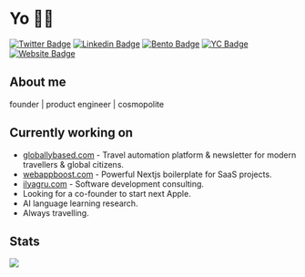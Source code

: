 # Yo 👋🏻

[![Twitter Badge](https://img.shields.io/badge/X-@ilyagruu-1ca0f1?style=flat&labelColor=1ca0f1&logo=twitter&logoColor=white&link=https://twitter.com/ilyagruu)](https://twitter.com/ilyagruu)
[![Linkedin Badge](https://img.shields.io/badge/In-ilyagru-blue?style=flat&logo=Linkedin&link=https://www.linkedin.com/in/ilyagru/)](https://www.linkedin.com/in/ilyagru)
[![Bento Badge](https://img.shields.io/badge/bento-ilyagru-768cff?style=flat&logo=Linkedin&link=https://bento.me/ilyagru)](https://bento.me/ilyagru)
[![YC Badge](https://img.shields.io/badge/-YC_Cofounder-FB651E?style=flat&link=https://www.startupschool.org/cofounder-matching/candidate/Tow4F0cyR)](https://www.startupschool.org/cofounder-matching/candidate/Tow4F0cyR)
[![Website Badge](https://img.shields.io/badge/-ilyagru.com-000000?style=flat&link=https://ilyagru.com/)](https://ilyagru.com/)

## About me

founder | product engineer | cosmopolite

## Currently working on

- [globallybased.com](https://globallybased.com) - Travel automation platform & newsletter for modern travellers & global citizens.
- [webappboost.com](https://webappboost.com) - Powerful Nextjs boilerplate for SaaS projects.
- [ilyagru.com](https://ilyagru.com) - Software development consulting.
- Looking for a co-founder to start next Apple.
- AI language learning research.
- Always travelling.

## Stats

<!-- https://github.com/anuraghazra/github-readme-stats -->
<!-- https://github.com/abhisheknaiidu/awesome-github-profile-readme#readme -->
<!-- <a href="#">  -->
<!--   <img align="center" src="https://github-readme-stats.vercel.app/api?username=ilyagru&theme=dark" />  -->
<!-- </a>  -->

<a href="#">
  <img align="center" src="https://github-readme-stats.vercel.app/api/top-langs/?username=ilyagru&layout=compact&theme=dark" />
</a>

<!--
**ilyagru/ilyagru** is a ✨ _special_ ✨ repository because its `README.md` (this file) appears on your GitHub profile.

Here are some ideas to get you started:

- 🔭 I’m currently working on ...
- 🌱 I’m currently learning ...
- 👯 I’m looking to collaborate on ...
- 🤔 I’m looking for help with ...
- 💬 Ask me about ...
- 📫 How to reach me: ...
- 😄 Pronouns: ...
- ⚡ Fun fact: ...
-->
